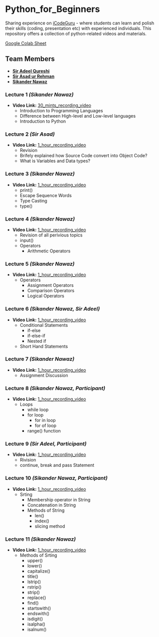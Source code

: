 # Python_for_Beginners

Sharing experience on [iCodeGuru](https://icodeguru.weebly.com/) - where students can learn and polish their skills (coding, presentation etc) with experienced individuals. This repository offers a collection of python-related videos and materials.

[Google Colab Sheet](https://colab.research.google.com/drive/1MZQSbFPSa0z5cddZoeFAYBf1SvvAtXcD?usp=sharing)

## Team Members

- **[Sir Adeel Qureshi](https://www.linkedin.com/in/adeelrqureshi/)**
- **[Sir Asad ur Rehman](https://www.linkedin.com/in/asadurrahman1/)**
- **[Sikander Nawaz](https://www.linkedin.com/in/sikander-nawaz/)**

### Lecture 1 <i>(Sikander Nawaz)</i>

- **Video Link:** [30_mints_recording_video](https://www.facebook.com/watch/live/?ref=watch_permalink&v=26001124209474858)
  - Introduction to Programming Languages
  - Difference between High-level and Low-level languages
  - Introduction to Python

### Lecture 2 <i>(Sir Asad)</i>

- **Video Link:** [1_hour_recording_video](https://www.facebook.com/watch/live/?ref=watch_permalink&v=1848174179033228)
  - Revision
  - Brifely explained how Source Code convert into Object Code?
  - What is Variables and Data types?

### Lecture 3 <i>(Sikander Nawaz)</i>

- **Video Link:** [1_hour_recording_video](https://www.facebook.com/iCodeguru/videos/679732697568040/)
  - print()
  - Escape Sequence Words
  - Type Casting
  - type()

### Lecture 4 <i>(Sikander Nawaz)</i>

- **Video Link:** [1_hour_recording_video](https://www.facebook.com/iCodeguru/videos/807386234593860)
  - Revision of all perivious topics
  - input()
  - Operators
    - Arithmetic Operators

### Lecture 5 <i>(Sikander Nawaz)</i>

- **Video Link:** [1_hour_recording_video](https://www.facebook.com/iCodeguru/videos/1106353910444433/)
  - Operators
    - Assignment Operators
    - Comparison Operators
    - Logical Operators

### Lecture 6 <i>(Sikander Nawaz, Sir Adeel)</i>

- **Video Link:** [1_hour_recording_video](https://www.facebook.com/iCodeguru/videos/398426393102928/)
  - Conditional Statements
    - if-else
    - if-else-if
    - Nested if
  - Short Hand Statements

### Lecture 7 <i>(Sikander Nawaz)</i>

- **Video Link:** [1_hour_recording_video](https://www.facebook.com/iCodeguru/videos/1479249049661395)
  - Assignment Discussion

### Lecture 8 <i>(Sikander Nawaz, Participant)</i>

- **Video Link:** [1_hour_recording_video](https://www.facebook.com/iCodeguru/videos/972583270741978)
  - Loops
    - while loop
    - for loop
      - for in loop
      - for of loop
    - range() function

### Lecture 9 <i>(Sir Adeel, Participant)</i>

- **Video Link:** [1_hour_recording_video](https://www.facebook.com/watch/live/?ref=search&v=1672682236805438)
  - Rivision
  - continue, break and pass Statement

### Lecture 10 <i>(Sikander Nawaz, Participant)</i>

- **Video Link:** [1_hour_recording_video](https://www.facebook.com/iCodeguru/videos/833295672163520)
  - Srting
    - Membership operator in String
    - Concatenation in String
    - Methods of String
      - len()
      - index()
      - slicing method

### Lecture 11 <i>(Sikander Nawaz)</i>

- **Video Link:** [1_hour_recording_video](https://www.facebook.com/iCodeguru/videos/418559850938536)
  - Methods of Srting
    - upper()
    - lower()
    - capitalize()
    - title()
    - lstrip()
    - rstrip()
    - strip()
    - replace()
    - find()
    - startswith()
    - endswith()
    - isdigit()
    - isalpha()
    - isalnum()
